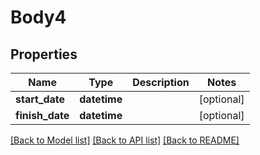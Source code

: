 # Body4

## Properties
Name | Type | Description | Notes
------------ | ------------- | ------------- | -------------
**start_date** | **datetime** |  | [optional] 
**finish_date** | **datetime** |  | [optional] 

[[Back to Model list]](../README.md#documentation-for-models) [[Back to API list]](../README.md#documentation-for-api-endpoints) [[Back to README]](../README.md)


